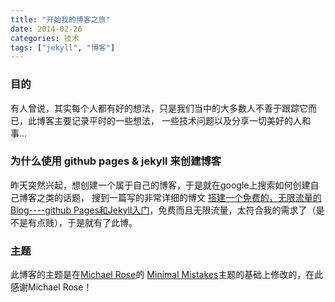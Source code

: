 ```yaml
---
title: "开始我的博客之旅"
date: 2014-02-26
categories: 技术
tags: ["jekyll", "博客"]
---
```


### 目的
 有人曾说，其实每个人都有好的想法，只是我们当中的大多数人不善于跟踪它而已，此博客主要记录平时的一些想法，
一些技术问题以及分享一切美好的人和事...


### 为什么使用 github pages & jekyll 来创建博客
 昨天突然兴起，想创建一个属于自己的博客，于是就在google上搜索如何创建自己博客之类的话题， 搜到一篇写的非常详细的博文
 [搭建一个免费的，无限流量的Blog----github Pages和Jekyll入门](http://www.ruanyifeng.com/blog/2012/08/blogging_with_jekyll.html)，免费而且无限流量，太符合我的需求了（是不是有点贱），于是就有了此博。


### 主题
此博客的主题是在[Michael Rose](http://mademistakes.com/)的 [Minimal Mistakes](https://github.com/mmistakes/minimal-mistakes)主题的基础上修改的，在此感谢Michael Rose！


